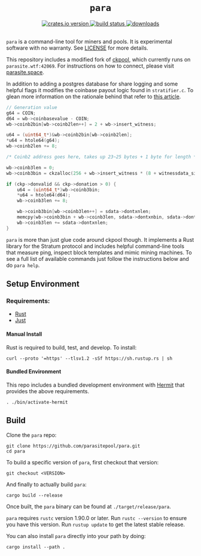<h1 align=center><code>para</code></h1>

<div align=center>
  <a href=https://crates.io/crates/para>
    <img src=https://img.shields.io/crates/v/para.svg alt="crates.io version">
  </a>
  <a href=https://github.com/parasitepool/para/actions/workflows/ci.yaml>
    <img src=https://github.com/parasitepool/para/actions/workflows/ci.yaml/badge.svg alt="build status">
  </a>
  <a href=https://github.com/parasitepool/para/releases>
    <img src=https://img.shields.io/github/downloads/parasitepool/para/total.svg alt=downloads>
  </a>
</div>
<br>

`para` is a command-line tool for miners and pools. It is experimental
software with no warranty. See [LICENSE](LICENSE) for more details.

This repository includes a modified fork of
[ckpool](https://bitbucket.org/ckolivas/ckpool/src/master/), which currently
runs on `parasite.wtf:42069`. For instructions on how to connect, please visit
[parasite.space](https://parasite.space?help).

In addition to adding a postgres database for share logging and some helpful
flags it modifies the coinbase payout logic found in `stratifier.c`. To glean
more information on the rationale behind that refer to [this
article](https://zkshark.substack.com/p/parasite-pool-igniting-the-mining).

```c 
// Generation value
g64 = COIN;
d64 = wb->coinbasevalue - COIN;
wb->coinb2bin[wb->coinb2len++] = 2 + wb->insert_witness;

u64 = (uint64_t*)&wb->coinb2bin[wb->coinb2len];
*u64 = htole64(g64);
wb->coinb2len += 8;

/* Coinb2 address goes here, takes up 23~25 bytes + 1 byte for length */

wb->coinb3len = 0;
wb->coinb3bin = ckzalloc(256 + wb->insert_witness * (8 + witnessdata_size + 2));

if (ckp->donvalid && ckp->donation > 0) {
    u64 = (uint64_t*)wb->coinb3bin;
    *u64 = htole64(d64);
    wb->coinb3len += 8;

    wb->coinb3bin[wb->coinb3len++] = sdata->dontxnlen;
    memcpy(wb->coinb3bin + wb->coinb3len, sdata->dontxnbin, sdata->dontxnlen);
    wb->coinb3len += sdata->dontxnlen;
}
```

`para` is more than just glue code around ckpool though. It implements a Rust
library for the Stratum protocol and includes helpful command-line tools that
measure ping, inspect block templates and mimic mining machines. To see a full
list of available commands just follow the instructions below and do `para
help`.

Setup Environment
-----------------

### Requirements:

* [Rust](#manual-install)
* [Just](https://github.com/casey/just?tab=readme-ov-file#installation)

#### Manual Install

Rust is required to build, test, and develop. To install: 

``` 
curl --proto '=https' --tlsv1.2 -sSf https://sh.rustup.rs | sh 
```

#### Bundled Environment

This repo includes a bundled development environment with
[Hermit](https://github.com/cashapp/hermit) that provides the above
requirements. 

```
. ./bin/activate-hermit
```

Build
-----

Clone the `para` repo:

```
git clone https://github.com/parasitepool/para.git
cd para
```

To build a specific version of `para`, first checkout that version:

```
git checkout <VERSION>
```

And finally to actually build `para`:

```
cargo build --release
```

Once built, the `para` binary can be found at `./target/release/para`.

`para` requires `rustc` version 1.90.0 or later. Run `rustc --version` to ensure
you have this version. Run `rustup update` to get the latest stable release.

You can also install `para` directly into your path by doing:

```
cargo install --path .
```

